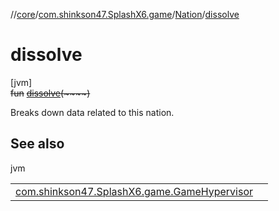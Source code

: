//[core](../../../index.md)/[com.shinkson47.SplashX6.game](../index.md)/[Nation](index.md)/[dissolve](dissolve.md)

# dissolve

[jvm]\
~~fun~~ [~~dissolve~~](dissolve.md)~~(~~~~)~~

Breaks down data related to this nation.

## See also

jvm

| | |
|---|---|
| [com.shinkson47.SplashX6.game.GameHypervisor](../-game-hypervisor/nation_dissolve.md) |  |

